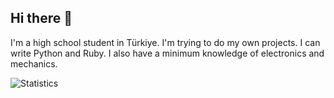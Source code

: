 ## Hi there 👋


I'm a high school student in Türkiye. I'm trying to do my own projects. I can write Python and Ruby. I also have a minimum knowledge of electronics and mechanics.


![Statistics](https://github-readme-stats.vercel.app/api?username=etemtaskin&&theme=calm&show_icons=true)
